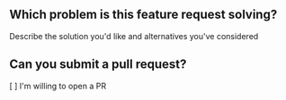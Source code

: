 ## Which problem is this feature request solving?

Describe the solution you'd like and alternatives you've considered

## Can you submit a pull request?

[ ] I'm willing to open a PR
